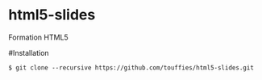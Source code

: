 html5-slides
============

Formation HTML5


#Installation

```
$ git clone --recursive https://github.com/touffies/html5-slides.git
```

